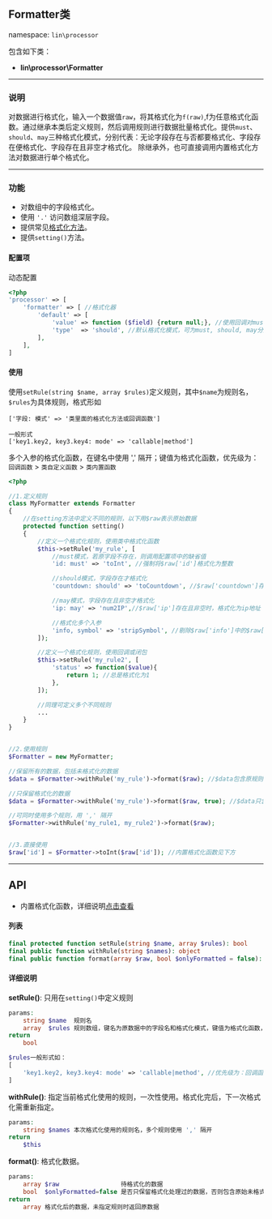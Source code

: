 Formatter类
----
namespace: `lin\processor`

包含如下类：

* **lin\processor\Formatter**

---

### 说明
对数据进行格式化，输入一个数据值`raw`，将其格式化为`f(raw)`,f为任意格式化函数。通过继承本类后定义规则，然后调用规则进行数据批量格式化。提供`must`、`should`、`may`三种格式化模式，分别代表：无论字段存在与否都要格式化、字段存在便格式化、字段存在且非空才格式化。
除继承外，也可直接调用内置格式化方法对数据进行单个格式化。

---

### 功能

* 对数组中的字段格式化。
* 使用 `'.'` 访问数组深层字段。
* 提供常见[格式化方法](Function.md)。
* 提供`setting()`方法。




#### 配置项

动态配置

~~~php
<?php
'processor' => [
    'formatter' => [ //格式化器
        'default' => [
            'value' => function ($field) {return null;}, //使用回调对must模式下缺少的字段赋于默认值才进行格式化，入参为字段名
            'type'  => 'should', //默认格式化模式，可为must, should, may分别代表，必须格式化，存在才格式化，存在且非空格式化(trim后长度大于0)
        ],
    ],
]
~~~

#### 使用

使用`setRule(string $name, array $rules)`定义规则，其中`$name`为规则名，`$rules`为具体规则，格式形如

```
['字段: 模式' => '类里面的格式化方法或回调函数']

一般形式
['key1.key2, key3.key4: mode' => 'callable|method']

```
多个入参的格式化函数，在键名中使用 ',' 隔开；键值为格式化函数，优先级为：`回调函数` > `类自定义函数` > `类内置函数`

~~~php
<?php

//1.定义规则
class MyFormatter extends Formatter
{
    //在setting方法中定义不同的规则，以下用$raw表示原始数据
    protected function setting()
    {
        //定义一个格式化规则，使用类中格式化函数
        $this->setRule('my_rule', [
            //must模式，若原字段不存在，则调用配置项中的缺省值
            'id: must' => 'toInt', //强制将$raw['id']格式化为整数

            //should模式，字段存在才格式化
            'countdown: should' => 'toCountdown', //$raw['countdown']存在时，格式化为友好的倒计时格式

            //may模式，字段存在且非空才格式化
            'ip: may' => 'num2IP',//$raw['ip']存在且非空时，格式化为ip地址

            //格式化多个入参
            'info, symbol' => 'stripSymbol', //剔除$raw['info']中的$raw['symbol']字符
        ]);

        //定义一个格式化规则，使用回调或闭包
        $this->setRule('my_rule2', [
            'status' => function($value){
                return 1; //总是格式化为1
            },
        ]);

        //同理可定义多个不同规则
        ...
    }
}


//2.使用规则
$Formatter = new MyFormatter;

//保留所有的数据，包括未格式化的数据
$data = $Formatter->withRule('my_rule')->format($raw); //$data包含原规则中不存在的字段

//只保留格式化的数据
$data = $Formatter->withRule('my_rule')->format($raw, true); //$data只含有规则中定义的字段

//可同时使用多个规则，用 ',' 隔开
$Formatter->withRule('my_rule1, my_rule2')->format($raw);


//3.直接使用
$raw['id'] = $Formatter->toInt($raw['id']); //内置格式化函数见下方
~~~


---


## API

* 内置格式化函数，详细说明[点击查看](Function.md)

#### 列表
~~~php
final protected function setRule(string $name, array $rules): bool
final public function withRule(string $names): object
final public function format(array $raw, bool $onlyFormatted = false): array
~~~

#### 详细说明

**setRule()**: 只用在`setting()`中定义规则
```php
params:
    string $name  规则名
    array  $rules 规则数组，键名为原数据中的字段名和格式化模式，键值为格式化函数，多个格式化入参字段用 ',' 隔开，深层字段使用 '.' 访问。
return
    bool

$rules一般形式如：
[
    'key1.key2, key3.key4: mode' => 'callable|method', //优先级为：回调函数> 类自定义函数 > 类内置函数
]
```

**withRule()**: 指定当前格式化使用的规则，一次性使用。格式化完后，下一次格式化需重新指定。
```php
params:
    string $names 本次格式化使用的规则名，多个规则使用 ',' 隔开
return
    $this
```

**format()**: 格式化数据。
```php
params:
    array $raw                 待格式化的数据
    bool  $onlyFormatted=false 是否只保留格式化处理过的数据，否则包含原始未格式化的数据，默认为否
return
    array 格式化后的数据，未指定规则时返回原数据
```